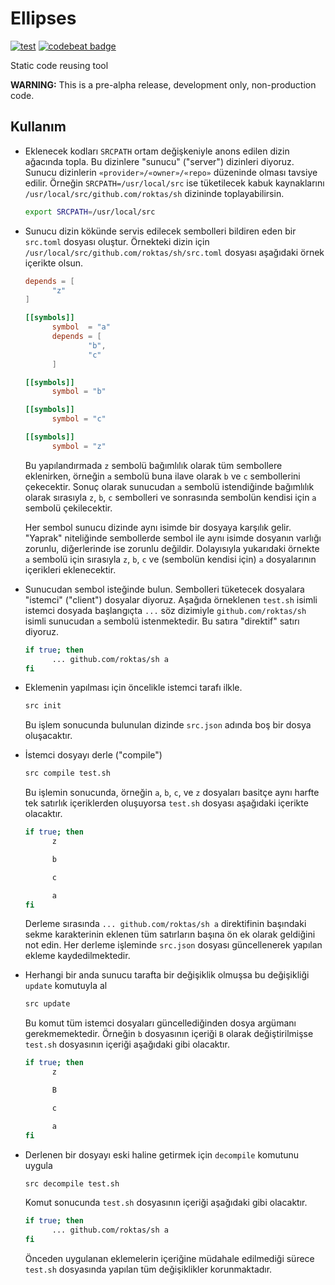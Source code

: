 Ellipses
========

[![test](https://github.com/roktas/ellipses/actions/workflows/test.yml/badge.svg)](https://github.com/roktas/ellipses/actions/workflows/test.yml)
[![codebeat badge](https://codebeat.co/badges/fe709527-2a06-40ed-b6af-517907bdc75e)](https://codebeat.co/projects/github-com-roktas-ellipses-master)

Static code reusing tool

**WARNING:** This is a pre-alpha release, development only, non-production code.

Kullanım
--------

- Eklenecek kodları `SRCPATH` ortam değişkeniyle anons edilen dizin ağacında topla.  Bu dizinlere "sunucu" ("server")
  dizinleri diyoruz.  Sunucu dizinlerin `«provider»/«owner»/«repo»` düzeninde olması tavsiye edilir.  Örneğin
  `SRCPATH=/usr/local/src` ise tüketilecek kabuk kaynaklarını `/usr/local/src/github.com/roktas/sh` dizininde
  toplayabilirsin.


  ```sh
  export SRCPATH=/usr/local/src
  ```

- Sunucu dizin kökünde servis edilecek sembolleri bildiren eden bir `src.toml` dosyası oluştur.  Örnekteki dizin için
  `/usr/local/src/github.com/roktas/sh/src.toml` dosyası aşağıdaki örnek içerikte olsun.

  ```toml
  depends = [
        "z"
  ]

  [[symbols]]
        symbol  = "a"
        depends = [
                "b",
                "c"
        ]

  [[symbols]]
        symbol = "b"

  [[symbols]]
        symbol = "c"

  [[symbols]]
        symbol = "z"
  ```

  Bu yapılandırmada `z` sembolü bağımlılık olarak tüm sembollere eklenirken, örneğin `a` sembolü buna ilave olarak `b`
  ve `c` sembollerini çekecektir.  Sonuç olarak sunucudan `a` sembolü istendiğinde bağımlılık olarak sırasıyla `z`, `b`,
  `c` sembolleri ve sonrasında sembolün kendisi için `a` sembolü çekilecektir.

  Her sembol sunucu dizinde aynı isimde bir dosyaya karşılık gelir.  "Yaprak" niteliğinde sembollerde sembol ile aynı
  isimde dosyanın varlığı zorunlu, diğerlerinde ise zorunlu değildir.  Dolayısıyla yukarıdaki örnekte `a` sembolü için
  sırasıyla `z`, `b`, `c` ve (sembolün kendisi için) `a` dosyalarının içerikleri eklenecektir.

- Sunucudan sembol isteğinde bulun.  Sembolleri tüketecek dosyalara "istemci" ("client") dosyalar diyoruz.  Aşağıda
  örneklenen `test.sh` isimli istemci dosyada başlangıçta `...` söz dizimiyle `github.com/roktas/sh` isimli sunucudan
  `a` sembolü istenmektedir.  Bu satıra "direktif" satırı diyoruz.

  ```sh
  if true; then
        ... github.com/roktas/sh a
  fi
  ```

- Eklemenin yapılması için öncelikle istemci tarafı ilkle.

  ```sh
  src init
  ```

  Bu işlem sonucunda bulunulan dizinde `src.json` adında boş bir dosya oluşacaktır.

- İstemci dosyayı derle ("compile")

  ```sh
  src compile test.sh
  ```

  Bu işlemin sonucunda, örneğin `a`, `b`, `c`, ve `z` dosyaları basitçe aynı harfte tek satırlık içeriklerden oluşuyorsa
  `test.sh` dosyası aşağıdaki içerikte olacaktır.

  ```sh
  if true; then
        z

        b

        c

        a
  fi
  ```

  Derleme sırasında `... github.com/roktas/sh a` direktifinin başındaki sekme karakterinin eklenen tüm satırların başına
  ön ek olarak geldiğini not edin.  Her derleme işleminde `src.json` dosyası güncellenerek yapılan ekleme kaydedilmektedir.

- Herhangi bir anda sunucu tarafta bir değişiklik olmuşsa bu değişikliği `update` komutuyla al

  ```sh
  src update
  ```

  Bu komut tüm istemci dosyaları güncellediğinden dosya argümanı gerekmemektedir.  Örneğin `b` dosyasının içeriği `B`
  olarak değiştirilmişse `test.sh` dosyasının içeriği aşağıdaki gibi olacaktır.

  ```sh
  if true; then
        z

        B

        c

        a
  fi
  ```

- Derlenen bir dosyayı eski haline getirmek için `decompile` komutunu uygula

  ```sh
  src decompile test.sh
  ```

  Komut sonucunda `test.sh` dosyasının içeriği aşağıdaki gibi olacaktır.

  ```sh
  if true; then
        ... github.com/roktas/sh a
  fi
  ```

  Önceden uygulanan eklemelerin içeriğine müdahale edilmediği sürece `test.sh` dosyasında yapılan tüm değişiklikler
  korunmaktadır.

